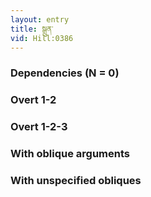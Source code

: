 ```yaml
---
layout: entry
title: སྒྲུན་
vid: Hill:0386
---
```

### Dependencies (N = 0)


### Overt 1-2


### Overt 1-2-3


### With oblique arguments


### With unspecified obliques
